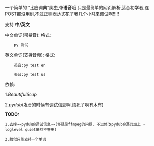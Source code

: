 一个简单的 "比应词典"爬虫,带**语音**哦 只是最简单的网页解析,适合初学者,连POST都没用到,不过正则表达式花了我几个小时来调试啊!!!!!

支持 **中/英文**

中文单词(带拼音):
格式:
    
        py 测试
    
英文单词(支持音频):
格式:
    
        英音:py test en
        
        美音:py test us
    
依赖:

1.*BeautifulSoup*

2.*pydub*(发音的时候有调试信息啊,烦死了啊有木有)


**TODO:**

    1.去掉~~pydub的调试信息~~(怀疑是ffmpeg的问题, 不过修改pydub的源码加上 -loglevel quiet依然不管用)
    
    2.貌似只能支持一个单词
    

